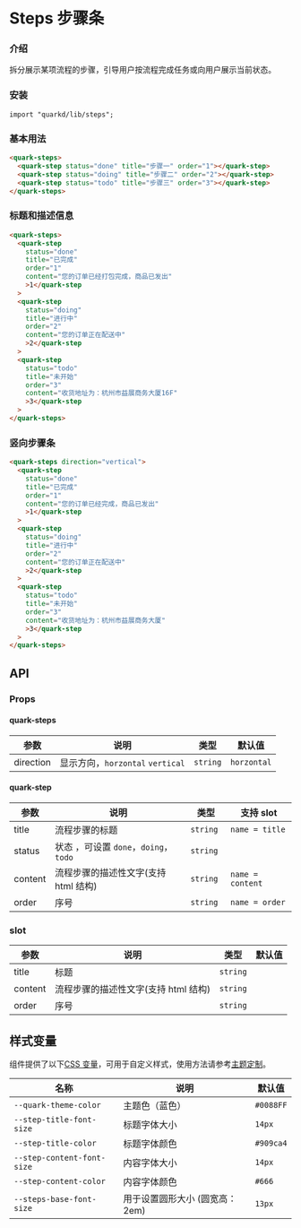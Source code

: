 # Steps 步骤条

### 介绍

拆分展示某项流程的步骤，引导用户按流程完成任务或向用户展示当前状态。

### 安装

```tsx
import "quarkd/lib/steps";
```

### 基本用法

```html
<quark-steps>
  <quark-step status="done" title="步骤一" order="1"></quark-step>
  <quark-step status="doing" title="步骤二" order="2"></quark-step>
  <quark-step status="todo" title="步骤三" order="3"></quark-step>
</quark-steps>
```

### 标题和描述信息

```html
<quark-steps>
  <quark-step
    status="done"
    title="已完成"
    order="1"
    content="您的订单已经打包完成，商品已发出"
    >1</quark-step
  >
  <quark-step
    status="doing"
    title="进行中"
    order="2"
    content="您的订单正在配送中"
    >2</quark-step
  >
  <quark-step
    status="todo"
    title="未开始"
    order="3"
    content="收货地址为：杭州市益展商务大厦16F"
    >3</quark-step
  >
</quark-steps>
```

### 竖向步骤条

```html
<quark-steps direction="vertical">
  <quark-step
    status="done"
    title="已完成"
    order="1"
    content="您的订单已经完成，商品已发出"
    >1</quark-step
  >
  <quark-step
    status="doing"
    title="进行中"
    order="2"
    content="您的订单正在配送中"
    >2</quark-step
  >
  <quark-step
    status="todo"
    title="未开始"
    order="3"
    content="收货地址为：杭州市益展商务大厦"
    >3</quark-step
  >
</quark-steps>
```

## API

### Props

#### quark-steps

| 参数      | 说明                             | 类型     | 默认值      |
| --------- | -------------------------------- | -------- | ----------- |
| direction | 显示方向，`horzontal` `vertical` | `string` | `horzontal` |

#### quark-step

| 参数    | 说明                                   | 类型      | 支持 slot        |
| ------- | -------------------------------------- | --------- | ---------------- |
| title   | 流程步骤的标题                         | `string`  | `name = title`   |
| status  | 状态 ，可设置 `done`，`doing`， `todo` | `string`  |
| content | 流程步骤的描述性文字(支持 html 结构)   | `string ` | `name = content` |
| order   | 序号                                   | `string`  | `name = order`   |

### slot

| 参数    | 说明                                 | 类型     | 默认值 |
| ------- | ------------------------------------ | -------- | ------ |
| title   | 标题                                 | `string` |        |
| content | 流程步骤的描述性文字(支持 html 结构) | `string` |        |
| order   | 序号                                 | `string` |

## 样式变量

组件提供了以下[CSS 变量](https://developer.mozilla.org/zh-CN/docs/Web/CSS/Using_CSS_custom_properties)，可用于自定义样式，使用方法请参考[主题定制](#/zh-CN/guide/theme)。

| 名称                       | 说明                            | 默认值    |
| -------------------------- | ------------------------------- | --------- |
| `--quark-theme-color`      | 主题色（蓝色）                  | `#0088FF` |
| `--step-title-font-size`   | 标题字体大小                    | `14px`    |
| `--step-title-color`       | 标题字体颜色                    | `#909ca4` |
| `--step-content-font-size` | 内容字体大小                    | `14px`    |
| `--step-content-color`     | 内容字体颜色                    | `#666`    |
| `--steps-base-font-size`   | 用于设置圆形大小 (圆宽高： 2em) | `13px`    |
